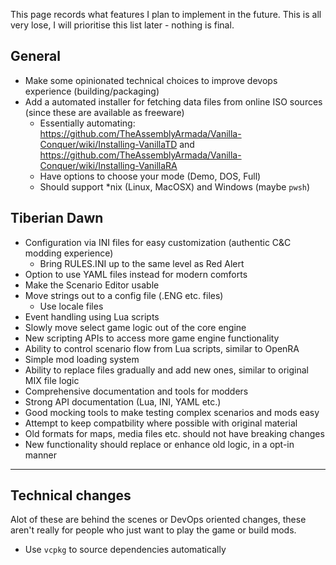 This page records what features I plan to implement in the future. This is all very lose, I will prioritise this list later - nothing is final.

## General

- Make some opinionated technical choices to improve devops experience (building/packaging)
- Add a automated installer for fetching data files from online ISO sources (since these are available as freeware)
	- Essentially automating: https://github.com/TheAssemblyArmada/Vanilla-Conquer/wiki/Installing-VanillaTD and https://github.com/TheAssemblyArmada/Vanilla-Conquer/wiki/Installing-VanillaRA
	- Have options to choose your mode (Demo, DOS, Full)
	- Should support \*nix (Linux, MacOSX) and Windows (maybe `pwsh`)

## Tiberian Dawn

- Configuration via INI files for easy customization (authentic C&C modding experience)
	- Bring RULES.INI up to the same level as Red Alert
- Option to use YAML files instead for modern comforts
- Make the Scenario Editor usable
- Move strings out to a config file (.ENG etc. files)
  - Use locale files
- Event handling using Lua scripts
- Slowly move select game logic out of the core engine
- New scripting APIs to access more game engine functionality
- Ability to control scenario flow from Lua scripts, similar to OpenRA
- Simple mod loading system
- Ability to replace files gradually and add new ones, similar to original MIX file logic
- Comprehensive documentation and tools for modders
- Strong API documentation (Lua, INI, YAML etc.)
- Good mocking tools to make testing complex scenarios and mods easy
- Attempt to keep compatbility where possible with original material
- Old formats for maps, media files etc. should not have breaking changes
- New functionality should replace or enhance old logic, in a opt-in manner

---

## Technical changes

Alot of these are behind the scenes or DevOps oriented changes, these aren't really for people who just want to play the game or build mods.

- Use `vcpkg` to source dependencies automatically

